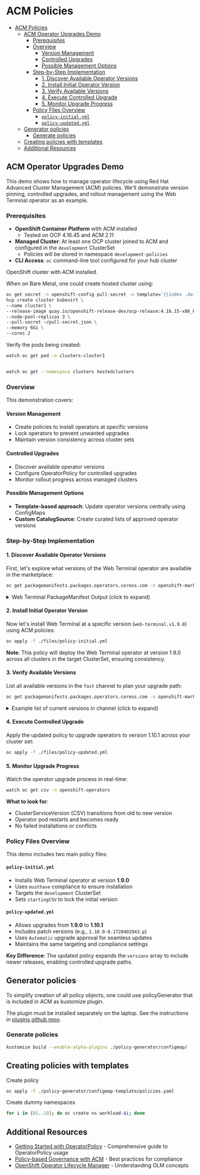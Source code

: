 # ACM Policies

- [ACM Policies](#acm-policies)
  - [ACM Operator Upgrades Demo](#acm-operator-upgrades-demo)
    - [Prerequisites](#prerequisites)
    - [Overview](#overview)
      - [Version Management](#version-management)
      - [Controlled Upgrades](#controlled-upgrades)
      - [Possible Management Options](#possible-management-options)
    - [Step-by-Step Implementation](#step-by-step-implementation)
      - [1. Discover Available Operator Versions](#1-discover-available-operator-versions)
      - [2. Install Initial Operator Version](#2-install-initial-operator-version)
      - [3. Verify Available Versions](#3-verify-available-versions)
      - [4. Execute Controlled Upgrade](#4-execute-controlled-upgrade)
      - [5. Monitor Upgrade Progress](#5-monitor-upgrade-progress)
    - [Policy Files Overview](#policy-files-overview)
      - [`policy-initial.yml`](#policy-initialyml)
      - [`policy-updated.yml`](#policy-updatedyml)
  - [Generator policies](#generator-policies)
    - [Generate policies](#generate-policies)
  - [Creating policies with templates](#creating-policies-with-templates)
  - [Additional Resources](#additional-resources)


## ACM Operator Upgrades Demo

This demo shows how to manage operator lifecycle using Red Hat Advanced Cluster Management (ACM) policies. We'll demonstrate version pinning, controlled upgrades, and rollout management using the Web Terminal operator as an example.

### Prerequisites

- **OpenShift Container Platform** with ACM installed
  - Tested on OCP 4.16.45 and ACM 2.11
- **Managed Cluster**: At least one OCP cluster joined to ACM and configured in the `development` ClusterSet
  - Policies will be stored in namespace `development-policies`
- **CLI Access**: `oc` command-line tool configured for your hub cluster

OpenShift cluster with ACM installed.

When on Bare Metal, one could create hosted cluster using:

```bash
oc get secret -n openshift-config pull-secret -o template='{{index .data ".dockerconfigjson"}}' | base64 --decode > ~/pull-secret.json
hcp create cluster kubevirt \
--name cluster1 \
--release-image quay.io/openshift-release-dev/ocp-release:4.16.15-x86_64 \
--node-pool-replicas 3 \
--pull-secret ~/pull-secret.json \
--memory 6Gi \
--cores 2
```

Verify the pods being created:

```bash
watch oc get pod -n clusters-cluster1


watch oc get --namespace clusters hostedclusters
```


### Overview

This demonstration covers:

#### Version Management

- Create policies to install operators at specific versions
- Lock operators to prevent unwanted upgrades
- Maintain version consistency across cluster sets

#### Controlled Upgrades

- Discover available operator versions
- Configure OperatorPolicy for controlled upgrades
- Monitor rollout progress across managed clusters

#### Possible Management Options

- **Template-based approach**: Update operator versions centrally using ConfigMaps
- **Custom CatalogSource**: Create curated lists of approved operator versions

### Step-by-Step Implementation

#### 1. Discover Available Operator Versions

First, let's explore what versions of the Web Terminal operator are available in the marketplace:

```bash
oc get packagemanifests.packages.operators.coreos.com -n openshift-marketplace web-terminal -o yaml
```

<details>
<summary>Web Terminal PackageManifest Output (click to expand)</summary>

```yaml
apiVersion: packages.operators.coreos.com/v1
kind: PackageManifest
metadata:
  creationTimestamp: "2025-08-14T07:44:11Z"
  labels:
    catalog: redhat-operators
    catalog-namespace: openshift-marketplace
    hypershift.openshift.io/managed: "true"
    operatorframework.io/arch.amd64: supported
    operatorframework.io/os.linux: supported
    provider: Red Hat
    provider-url: ""
  name: web-terminal
  namespace: openshift-marketplace
spec: {}
status:
  catalogSource: redhat-operators
  catalogSourceDisplayName: Red Hat Operators
  catalogSourceNamespace: openshift-marketplace
  catalogSourcePublisher: Red Hat
  channels:
  - currentCSV: web-terminal.v1.11.1-0.1747215995.p
    currentCSVDesc:
      annotations:
        alm-examples: |-
          [
          ]
        capabilities: Basic Install
        categories: Developer Tools
        certified: "false"
        containerImage: registry.redhat.io/web-terminal/web-terminal-rhel9-operator@sha256:0478d14e92df84fdfbf4584384d34dc9a71427a6487c2564d2eb7815ba1ac12b
        createdAt: "2021-10-26T07:24:32Z"
        description: Start a web terminal in your browser with common CLI tools for
          interacting with the cluster
        features.operators.openshift.io/disconnected: "false"
        features.operators.openshift.io/fips-compliant: "false"
        features.operators.openshift.io/proxy-aware: "true"
        features.operators.openshift.io/tls-profiles: "false"
        features.operators.openshift.io/token-auth-aws: "false"
        features.operators.openshift.io/token-auth-azure: "false"
        features.operators.openshift.io/token-auth-gcp: "true"
        olm.substitutesFor: web-terminal.v1.11.1
        operatorframework.io/suggested-namespace: openshift-operators
        operators.openshift.io/valid-subscription: '["OpenShift Container Platform",
          "OpenShift Platform Plus"]'
        repository: https://github.com/redhat-developer/web-terminal-operator/
        support: Red Hat, Inc.
      apiservicedefinitions: {}
      customresourcedefinitions:
        required:
        - kind: DevWorkspaceRouting
          name: devworkspaceroutings.controller.devfile.io
          version: v1alpha1
        - kind: DevWorkspace
          name: devworkspaces.workspace.devfile.io
          version: v1alpha1
      description: |
        Start a web terminal in your browser with common CLI tools for interacting with
        the cluster.

        **Note:** The Web Terminal Operator integrates with the OpenShift Console in
        OpenShift 4.5.3 and higher to simplify web terminal instance creation and
        automate OpenShift login. In earlier versions of OpenShift, the operator can
        be installed but web terminals will have to be created and accessed manually.

        ## Description
        The Web Terminal Operator leverages the
        [DevWorkspace Operator](https://github.com/devfile/devworkspace-operator)
        to provision enviroments which support common cloud CLI tools. When this
        operator is installed, the DevWorkspace Operator will be installed as a
        dependency.

        ## How to Install
        Press the **Install** button, choose the upgrade strategy, and wait for the
        **Installed** Operator status.

        When the operator is installed, you will see a terminal button appear on the
        top right of the console after refreshing the OpenShift console window.

        ## How to Uninstall
        The Web Terminal Operator requires manual steps to fully uninstall the operator.
        As the Web Terminal Operator is designed as a way to access the OpenShift
        cluster, web terminal instances store user credentials. To avoid exposing these
        credentials to unwanted parties, the operator deploys webhooks and finalizers
        that aren't removed when the operator is uninstalled. See the
        [uninstall guide](https://docs.openshift.com/container-platform/latest/web_console/web_terminal/uninstalling-web-terminal.html)
        for more details.

        ## Documentation
        Documentation for this Operator is available at https://docs.openshift.com/container-platform/latest/web\_console/web\_terminal/installing-web-terminal.html
      displayName: Web Terminal
      installModes:
      - supported: false
        type: OwnNamespace
      - supported: false
        type: SingleNamespace
      - supported: false
        type: MultiNamespace
      - supported: true
        type: AllNamespaces
      keywords:
      - workspace
      - devtools
      - developer
      - ide
      - terminal
      links:
      - name: Web Terminal Repo
        url: https://github.com/redhat-developer/web-terminal-operator/
      maintainers:
      - email: aobuchow@redhat.com
        name: Andrew Obuchowicz
      - email: ibuziuk@redhat.com
        name: Ilya Buziuk
      maturity: alpha
      provider:
        name: Red Hat
      relatedImages:
      - registry.redhat.io/web-terminal/web-terminal-exec-rhel9@sha256:cfc8200340655a045f45d02fa327538f87e98d6369bdef2b46cf447053c44426
      - registry.redhat.io/web-terminal/web-terminal-rhel9-operator@sha256:0478d14e92df84fdfbf4584384d34dc9a71427a6487c2564d2eb7815ba1ac12b
      - registry.redhat.io/web-terminal/web-terminal-tooling-rhel9@sha256:5c24220f884dcdf1b1e5ac1e20dc6b7c8c4300bb89e8f118c0b11c331a56ab3f
      version: 1.11.1+0.1747215995.p
    entries:
    - name: web-terminal.v1.11.1-0.1747215995.p
      version: 1.11.1+0.1747215995.p
    - name: web-terminal.v1.11.1
      version: 1.11.1
    - name: web-terminal.v1.11.0
      version: 1.11.0
    - name: web-terminal.v1.10.1
      version: 1.10.1
    - name: web-terminal.v1.10.1-0.1740684238.p
      version: 1.10.1+0.1740684238.p
    - name: web-terminal.v1.10.0-0.1731481377.p
      version: 1.10.0+0.1731481377.p
    - name: web-terminal.v1.10.0-0.1732652667.p
      version: 1.10.0+0.1732652667.p
    - name: web-terminal.v1.10.0
      version: 1.10.0
    - name: web-terminal.v1.10.0-0.1727169028.p
      version: 1.10.0+0.1727169028.p
    - name: web-terminal.v1.10.0-0.1720435222.p
      version: 1.10.0+0.1720435222.p
    - name: web-terminal.v1.10.0-0.1720402943.p
      version: 1.10.0+0.1720402943.p
    - name: web-terminal.v1.9.0-0.1708477317.p
      version: 1.9.0+0.1708477317.p
    - name: web-terminal.v1.9.0
      version: 1.9.0
    - name: web-terminal.v1.8.0-0.1708477299.p
      version: 1.8.0+0.1708477299.p
    - name: web-terminal.v1.8.0-0.1701199376.p
      version: 1.8.0+0.1701199376.p
    - name: web-terminal.v1.8.0-0.1692219820.p
      version: 1.8.0+0.1692219820.p
    - name: web-terminal.v1.8.0
      version: 1.8.0
    - name: web-terminal.v1.7.0-0.1682321121.p
      version: 1.7.0+0.1682321121.p
    - name: web-terminal.v1.7.0-0.1692219820.p
      version: 1.7.0+0.1692219820.p
    - name: web-terminal.v1.7.0
      version: 1.7.0
    - name: web-terminal.v1.7.0-0.1681197295.p
      version: 1.7.0+0.1681197295.p
    - name: web-terminal.v1.7.0-0.1708477265.p
      version: 1.7.0+0.1708477265.p
    - name: web-terminal.v1.7.0-0.1684429884.p
      version: 1.7.0+0.1684429884.p
    - name: web-terminal.v1.6.0
      version: 1.6.0
    - name: web-terminal.v1.6.0-0.1692219820.p
      version: 1.6.0+0.1692219820.p
    - name: web-terminal.v1.5.1-0.1661829403.p
      version: 1.5.1+0.1661829403.p
    - name: web-terminal.v1.5.1
      version: 1.5.1
    - name: web-terminal.v1.5.0-0.1657220207.p
      version: 1.5.0+0.1657220207.p
    - name: web-terminal.v1.5.0
      version: 1.5.0
    - name: web-terminal.v1.4.0
      version: 1.4.0
    - name: web-terminal.v1.3.0
      version: 1.3.0
    name: fast
  defaultChannel: fast
  packageName: web-terminal
  provider:
    name: Red Hat
```

</details>

#### 2. Install Initial Operator Version

Now let's install Web Terminal at a specific version (`web-terminal.v1.9.0`) using ACM policies:

```bash
oc apply -f ./files/policy-initial.yml
```

**Note**: This policy will deploy the Web Terminal operator at version 1.9.0 across all clusters in the target ClusterSet, ensuring consistency.

#### 3. Verify Available Versions

List all available versions in the `fast` channel to plan your upgrade path:

```bash
oc get packagemanifests.packages.operators.coreos.com -n openshift-marketplace web-terminal -o jsonpath='{range .status.channels[?(@.name=="fast")].entries[*]}- {.name}{"\n"}{end}' | sort -V
```

<details>
<summary>Example list of current versions in channel (click to expand)</summary>

```yaml
- web-terminal.v1.3.0
- web-terminal.v1.4.0
- web-terminal.v1.5.0
- web-terminal.v1.5.0-0.1657220207.p
- web-terminal.v1.5.1
- web-terminal.v1.5.1-0.1661829403.p
- web-terminal.v1.6.0
- web-terminal.v1.6.0-0.1692219820.p
- web-terminal.v1.7.0
- web-terminal.v1.7.0-0.1681197295.p
- web-terminal.v1.7.0-0.1682321121.p
- web-terminal.v1.7.0-0.1684429884.p
- web-terminal.v1.7.0-0.1692219820.p
- web-terminal.v1.7.0-0.1708477265.p
- web-terminal.v1.8.0
- web-terminal.v1.8.0-0.1692219820.p
- web-terminal.v1.8.0-0.1701199376.p
- web-terminal.v1.8.0-0.1708477299.p
- web-terminal.v1.9.0
- web-terminal.v1.9.0-0.1708477317.p
- web-terminal.v1.10.0
- web-terminal.v1.10.0-0.1720402943.p
- web-terminal.v1.10.0-0.1720435222.p
- web-terminal.v1.10.0-0.1727169028.p
- web-terminal.v1.10.0-0.1731481377.p
- web-terminal.v1.10.0-0.1732652667.p
- web-terminal.v1.10.1
- web-terminal.v1.10.1-0.1740684238.p
- web-terminal.v1.11.0
- web-terminal.v1.11.1
- web-terminal.v1.11.1-0.1747215995.p
```

</details>

#### 4. Execute Controlled Upgrade

Apply the updated policy to upgrade operators to version 1.10.1 across your cluster set:

```bash
oc apply -f ./files/policy-updated.yml
```

#### 5. Monitor Upgrade Progress

Watch the operator upgrade process in real-time:

```bash
watch oc get csv -n openshift-operators
```

**What to look for**:

- ClusterServiceVersion (CSV) transitions from old to new version
- Operator pod restarts and becomes ready
- No failed installations or conflicts

### Policy Files Overview

This demo includes two main policy files:

#### `policy-initial.yml`

- Installs Web Terminal operator at version **1.9.0**
- Uses `musthave` compliance to ensure installation
- Targets the `development` ClusterSet
- Sets `startingCSV` to lock the initial version

#### `policy-updated.yml`

- Allows upgrades from **1.9.0** to **1.10.1**
- Includes patch versions (e.g., `1.10.0-0.1720402943.p`)
- Uses `Automatic` upgrade approval for seamless updates
- Maintains the same targeting and compliance settings

**Key Difference**: The updated policy expands the `versions` array to include newer releases, enabling controlled upgrade paths.

## Generator policies

To simplify creation of all policy objects, one could use policyGenerator that is included in ACM as kustomize plugin.

The plugin must be installed separately on the laptop.
See the instructions in [plugins github repo](https://github.com/open-cluster-management-io/policy-generator-plugin).


### Generate policies

```bash
kustomize build --enable-alpha-plugins ./policy-generator/configmap/
```

## Creating policies with templates

Create policy

```bash
oc apply -f ./policy-generator/configmap-template/policies.yaml
```

Create dummy namespaces

```bash
for i in {01..10}; do oc create ns workload-$i; done
```

## Additional Resources

- [Getting Started with OperatorPolicy](https://developers.redhat.com/articles/2024/08/08/getting-started-operatorpolicy#) - Comprehensive guide to OperatorPolicy usage
- [Policy-based Governance with ACM](https://www.redhat.com/en/blog/comply-to-standards-using-policy-based-governance-of-red-hat-advanced-cluster-management-for-kubernetes) - Best practices for compliance
- [OpenShift Operator Lifecycle Manager](https://docs.redhat.com/en/documentation/openshift_container_platform/4.16/html/operators/understanding-operators#operator-lifecycle-manager-olm) - Understanding OLM concepts
